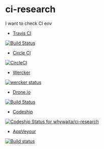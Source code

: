 # ci-research

I want to check CI env

- [Travis CI](https://travis-ci.org/whywaita/ci-research) 

[![Build Status](https://travis-ci.org/whywaita/ci-research.svg)](https://travis-ci.org/whywaita/ci-research)

- [Circle CI](https://circleci.com/gh/whywaita/ci-research) 

[![CircleCI](https://circleci.com/gh/whywaita/ci-research.svg?style=svg)](https://circleci.com/gh/whywaita/ci-research)

- [Wercker](https://app.wercker.com/#applications/574016a14933d8d12728d209) 

[![wercker status](https://app.wercker.com/status/96d83579e7c36e8170dea002bd8d14a7/m "wercker status")](https://app.wercker.com/project/bykey/96d83579e7c36e8170dea002bd8d14a7)

- [Drone.io](https://drone.io/github.com/whywaita/ci-research)

[![Build Status](https://cloud.drone.io/api/badges/whywaita/ci-research/status.svg)](https://cloud.drone.io/whywaita/ci-research)

- [Codeship](https://codeship.com/projects/153474)

[ ![Codeship Status for whywaita/ci-research](https://codeship.com/projects/60e21bf0-0172-0134-60cf-1a75d84bae9b/status?branch=master)](https://codeship.com/projects/153474)

- [AppVeyour](https://ci.appveyor.com/project/whywaita/ci-research)

[![Build status](https://ci.appveyor.com/api/projects/status/ap5nmn1v1b8rqhi6?svg=true)](https://ci.appveyor.com/project/whywaita/ci-research)
